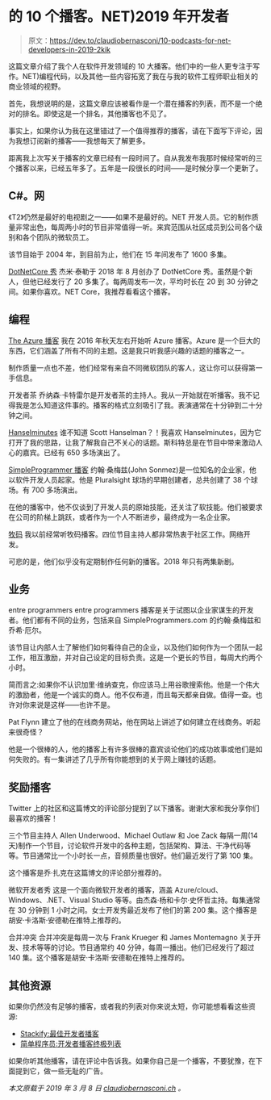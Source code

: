 # 的 10 个播客。NET)2019 年开发者

> 原文：<https://dev.to/claudiobernasconi/10-podcasts-for-net-developers-in-2019-2kik>

这篇文章介绍了我个人在软件开发领域的 10 大播客。他们中的一些人更专注于写作。NET)编程代码，以及其他一些内容拓宽了我在与我的软件工程师职业相关的商业领域的视野。

首先，我想说明的是，这篇文章应该被看作是一个潜在播客的列表，而不是一个绝对的排名。即使这是一个排名，其他播客也不见了。

事实上，如果你认为我在这里错过了一个值得推荐的播客，请在下面写下评论，因为我想订阅新的播客——我想每天了解更多。

距离我上次写关于播客的文章已经有一段时间了。自从我发布我那时候经常听的三个播客以来，已经五年多了。五年是一段很长的时间——是时候分享一个更新了。

## C#。网

《T2》仍然是最好的电视剧之一——如果不是最好的。NET 开发人员。它的制作质量非常出色，每周两小时的节目非常值得一听。来宾范围从社区成员到公司各个级别和各个团队的微软员工。

该节目始于 2004 年，到目前为止，他们在 15 年间发布了 1600 多集。

[DotNetCore 秀](https://dotnetcore.show/)
杰米·泰勒于 2018 年 8 月创办了 DotNetCore 秀。虽然是个新人，但他已经发行了 20 多集了。每两周发布一次，平均时长在 20 到 30 分钟之间。如果你喜欢。NET Core，我推荐看看这个播客。

## 编程

[The Azure 播客](http://azpodcast.azurewebsites.net/)
我在 2016 年秋天左右开始听 Azure 播客。Azure 是一个巨大的东西，它们涵盖了所有不同的主题。这是我只听我感兴趣的话题的播客之一。

制作质量一点也不差，他们经常有来自不同微软团队的客人，这让你可以获得第一手信息。

开发者茶
乔纳森·卡特雷尔是开发者茶的主持人。我从一开始就在听播客。我不记得我是怎么知道这件事的。播客的格式立刻吸引了我。表演通常在十分钟到二十分钟之间。

[Hanselminutes](https://www.hanselminutes.com/)
谁不知道 Scott Hanselman？！我喜欢 Hanselminutes，因为它打开了我的思路，让我了解我自己不关心的话题。斯科特总是在节目中带来激动人心的嘉宾。已经有 650 多场演出了。

[SimpleProgrammer 播客](https://simpleprogrammer.libsyn.com/)
约翰·桑梅兹(John Sonmez)是一位知名的企业家，他以软件开发人员起家。他是 Pluralsight 球场的早期创建者，总共创建了 38 个球场。有 700 多场演出。

在他的播客中，他不仅谈到了开发人员的原始技能，还关注了软技能。他们被要求在公司的阶梯上跳跃，或者作为一个人不断进步，最终成为一名企业家。

[牧码](http://herdingcode.com/)
我以前经常听牧码播客。四位节目主持人都非常热衷于社区工作。网络开发。

可悲的是，他们似乎没有定期制作任何新的播客。2018 年只有两集新剧。

## 业务

entre programmers
entre programmers 播客是关于试图以企业家谋生的开发者。他们都有不同的业务，包括来自 SimpleProgrammers.com 的约翰·桑梅兹和乔希·厄尔。

该节目让内部人士了解他们如何看待自己的企业，以及他们如何作为一个团队一起工作，相互激励，并对自己设定的目标负责。这是一个更长的节目，每周大约两个小时。

简而言之:如果你不认识加里·维纳查克，你应该马上用谷歌搜索他。他是一个伟大的激励者，他是一个诚实的商人。他不仅布道，而且每天都亲自做。值得一查。也许对你来说是这样——也许不是。

Pat Flynn 建立了他的在线商务网站，他在网站上讲述了如何建立在线商务。听起来很奇怪？

他是一个很棒的人，他的播客上有许多很棒的嘉宾谈论他们的成功故事或他们是如何失败的。有一集讲述了几乎所有你能想到的关于网上赚钱的话题。

## 奖励播客

Twitter 上的社区和这篇博文的评论部分提到了以下播客。谢谢大家和我分享你们最喜欢的播客！

三个节目主持人 Allen Underwood、Michael Outlaw 和 Joe Zack 每隔一周(14 天)制作一个节目，讨论软件开发中的各种主题，包括架构、算法、干净代码等等。节目通常比一个小时长一点，音频质量也很好。他们最近发行了第 100 集。

这个播客是乔·扎克在这篇博文的评论部分推荐的。

微软开发者秀
这是一个面向微软开发者的播客，涵盖 Azure/cloud、Windows、.NET、Visual Studio 等等。由杰森·杨和卡尔·史怀哲主持。每集通常在 30 分钟到 1 小时之间。女士开发秀最近发布了他们的第 200 集。这个播客是胡安·卡洛斯·安德勒在推特上推荐的。

合并冲突
合并冲突是每周一次与 Frank Krueger 和 James Montemagno 关于开发、技术等等的讨论。节目通常约 40 分钟，每周一播出。他们已经发行了超过 140 集。这个播客是胡安·卡洛斯·安德勒在推特上推荐的。

## 其他资源

如果你仍然没有足够的播客，或者我的列表对你来说太短，你可能想看看这些资源:

*   [Stackify:最佳开发者播客](https://stackify.com/best-developer-podcasts/)
*   [简单程序员:开发者播客终极列表](https://simpleprogrammer.com/ultimate-list-developer-podcasts/)

如果你听其他播客，请在评论中告诉我。如果你自己是一个播客，不要犹豫，在下面提到它，做一些无耻的广告。

*本文原载于 2019 年 3 月 8 日 [claudiobernasconi.ch](https://www.claudiobernasconi.ch/2019/03/08/10-podcasts-for-net-developers-in-2019/) 。*